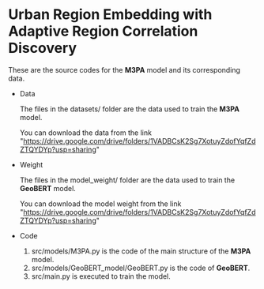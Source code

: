 # Urban Region Embedding with Adaptive Region Correlation Discovery

These are the source codes for the **M3PA** model and its corresponding data.

- Data
  
  The files in the datasets/ folder are the data used to train the **M3PA** model.
  
  You can download the data from the link "https://drive.google.com/drive/folders/1VADBCsK2Sg7XotuyZdofYqfZdZTQYDYp?usp=sharing"
  
- Weight

  The files in the model_weight/ folder are the data used to train the **GeoBERT** model.

  You can download the model weight from the link "https://drive.google.com/drive/folders/1VADBCsK2Sg7XotuyZdofYqfZdZTQYDYp?usp=sharing"

- Code

  1. src/models/M3PA.py is the code of the main structure of the **M3PA** model.
  2. src/models/GeoBERT_model/GeoBERT.py is the code of **GeoBERT**.
  3. src/main.py is executed to train the model.

  

